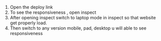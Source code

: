 1. Open the deploy link
2. To see the responsiveness , open inspect
3. After opening inspect switch to laptop mode in inspect so that website get properly load.
4. Then switch to any version mobile, pad, desktop u will able to see responsiveness
